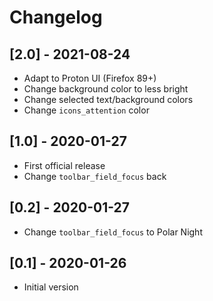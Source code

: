 Changelog
=========

## [2.0] - 2021-08-24
* Adapt to Proton UI (Firefox 89+)
* Change background color to less bright
* Change selected text/background colors
* Change `icons_attention` color

## [1.0] - 2020-01-27
* First official release
* Change `toolbar_field_focus` back

## [0.2] - 2020-01-27
* Change `toolbar_field_focus` to Polar Night

## [0.1] - 2020-01-26
* Initial version
